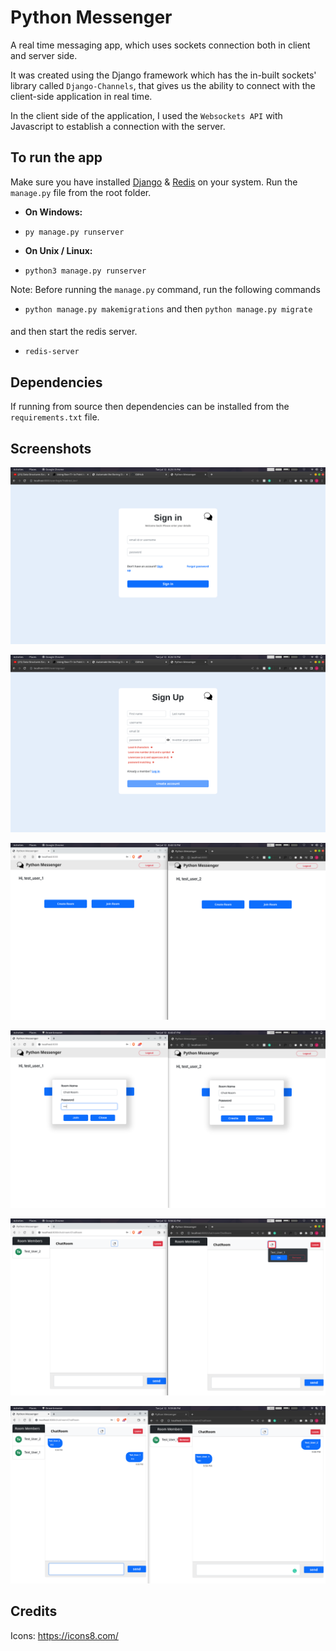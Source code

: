 # Python Messenger
A real time messaging app, which uses sockets connection both in client and server side.

It was created using the Django framework which has the in-built sockets' library called `Django-Channels`, 
that gives us the ability to connect with the client-side application in real time.

In the client side of the application, I used the `Websockets API` with Javascript to establish a
connection with the server.

## To run the app

Make sure you have installed <a href="https://www.djangoproject.com/download/">Django</a> & <a href="https://redis.io/download/">Redis</a> on your system. 
Run the `manage.py` file from the root folder.

- **On Windows:**
- `py manage.py runserver`


- **On Unix / Linux:**
- `python3 manage.py runserver`


Note: Before running the `manage.py` command, run the following commands

- `python manage.py makemigrations` and then `python manage.py migrate`
####
and then start the redis server.
- `redis-server`

## Dependencies

If running from source then dependencies can be installed from the `requirements.txt` file.

## Screenshots

![Signin Page](screenshots/sign_in_page.png)

![Signup Page](screenshots/sign_up_page.png)

![Home Page](screenshots/home_page.png)

![Home Page](screenshots/home_page_2.png)

![Chat Page](screenshots/chat_room.png)

![Chat Page](screenshots/chat_room_2.png)

## Credits
Icons: https://icons8.com/ 
